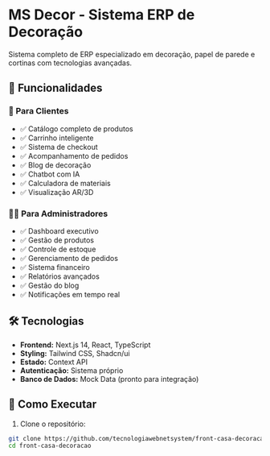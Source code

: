 # MS Decor - Sistema ERP de Decoração

Sistema completo de ERP especializado em decoração, papel de parede e cortinas com tecnologias avançadas.

## 🚀 Funcionalidades

### 🎯 Para Clientes
- ✅ Catálogo completo de produtos
- ✅ Carrinho inteligente
- ✅ Sistema de checkout
- ✅ Acompanhamento de pedidos
- ✅ Blog de decoração
- ✅ Chatbot com IA
- ✅ Calculadora de materiais
- ✅ Visualização AR/3D

### 👨‍💼 Para Administradores
- ✅ Dashboard executivo
- ✅ Gestão de produtos
- ✅ Controle de estoque
- ✅ Gerenciamento de pedidos
- ✅ Sistema financeiro
- ✅ Relatórios avançados
- ✅ Gestão do blog
- ✅ Notificações em tempo real

## 🛠️ Tecnologias

- **Frontend:** Next.js 14, React, TypeScript
- **Styling:** Tailwind CSS, Shadcn/ui
- **Estado:** Context API
- **Autenticação:** Sistema próprio
- **Banco de Dados:** Mock Data (pronto para integração)

## 🚀 Como Executar

1. Clone o repositório:
```bash
git clone https://github.com/tecnologiawebnetsystem/front-casa-decoracao.git
cd front-casa-decoracao